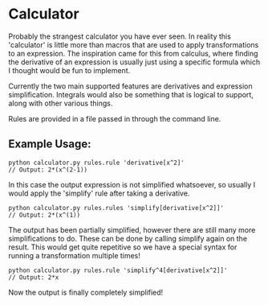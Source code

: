 # Calculator

Probably the strangest calculator you have ever seen. In reality this 'calculator' is little more than macros that are used to apply transformations to an expression. The inspiration came for this from calculus, where finding the derivative of an expression is usually just using a specific formula which I thought would be fun to implement.

Currently the two main supported features are derivatives and expression simplification. Integrals would also be something that is logical to support, along with other various things.

Rules are provided in a file passed in through the command line.

## Example Usage:
```
python calculator.py rules.rule 'derivative[x^2]'
// Output: 2*(x^(2-1))
```
In this case the output expression is not simplified whatsoever, so usually I would apply the 'simplify' rule after taking a derivative.
```
python calculator.py rules.rules 'simplify[derivative[x^2]]'
// Output: 2*(x^(1))
```
The output has been partially simplified, however there are still many more simplifications to do. These can be done by calling simplify again on the result. This would get quite repetitive so we have a special syntax for running a transformation multiple times!
```
python calculator.py rules.rule 'simplify^4[derivative[x^2]]'
// Output: 2*x
```
Now the output is finally completely simplified!
